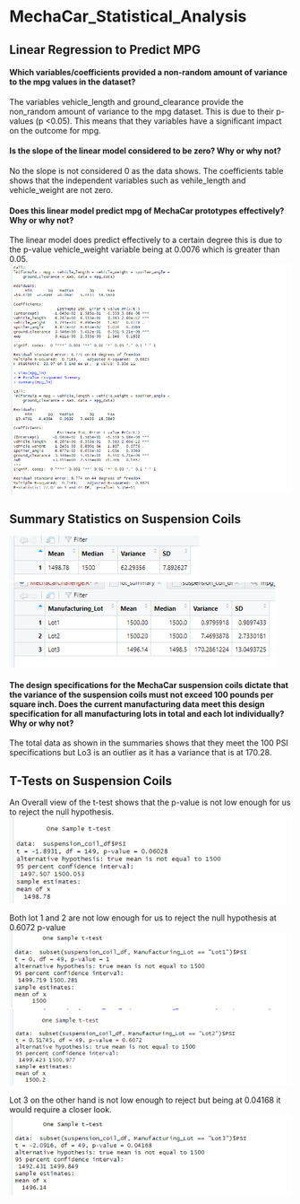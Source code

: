 # MechaCar_Statistical_Analysis

## Linear Regression to Predict MPG

#### Which variables/coefficients provided a non-random amount of variance to the mpg values in the dataset?

The variables vehicle_length and ground_clearance provide the non_random amount of variance to the mpg dataset. This is due to their p-values (p <0.05). This means that they variables have a significant impact on the outcome for mpg.

#### Is the slope of the linear model considered to be zero? Why or why not?
No the slope is not considered 0 as the data shows. The coefficients table shows that the independent variables such as vehile_length and vehicle_weight are not zero. 

#### Does this linear model predict mpg of MechaCar prototypes effectively? Why or why not?
The linear model does predict effectively to a certain degree this is due to the p-value vehicle_weight variable being at 0.0076 which is greater than 0.05.
![Output Delv1](Images/Deliverable1.png)

## Summary Statistics on Suspension Coils
![Output Delv2](Images/Total_Summary.png)
![Output Delv2](Images/Lot_Summary.png)

#### The design specifications for the MechaCar suspension coils dictate that the variance of the suspension coils must not exceed 100 pounds per square inch. Does the current manufacturing data meet this design specification for all manufacturing lots in total and each lot individually? Why or why not?

The total data as shown in the summaries shows that they meet the 100 PSI specifications but Lo3 is an outlier as it has a variance that is at 170.28.

## T-Tests on Suspension Coils
An Overall view of the t-test shows that the p-value is not low enough for us to reject the null hypothesis.
![Output Delv3](Images/T_test.png)

Both lot 1 and 2 are not low enough for us to reject the null hypothesis at 0.6072 p-value
![Output Delv3](Images/Lot1_T_Test.png)
![Output Delv3](Images/Lot2_T_Test.png)

Lot 3 on the other hand is not low enough to reject but being at 0.04168 it would require a closer look.
![Output Delv3](Images/Lot3_T_Test.png)








